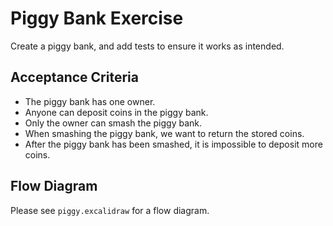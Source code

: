 # Piggy Bank Exercise

Create a piggy bank, and add tests to ensure it works as intended.

## Acceptance Criteria

- The piggy bank has one owner.
- Anyone can deposit coins in the piggy bank.
- Only the owner can smash the piggy bank.
- When smashing the piggy bank, we want to return the stored coins.
- After the piggy bank has been smashed, it is impossible to deposit more coins.

## Flow Diagram

Please see `piggy.excalidraw` for a flow diagram.
